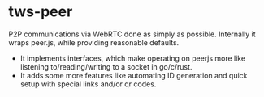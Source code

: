 # tws-peer

P2P communications via WebRTC done as simply as possible.
Internally it wraps peer.js, while providing reasonable defaults.

- It implements interfaces, which make operating on peerjs more like listening to/reading/writing to a socket in go/c/rust.
- It adds some more features like automating ID generation and quick setup with special links and/or qr codes.